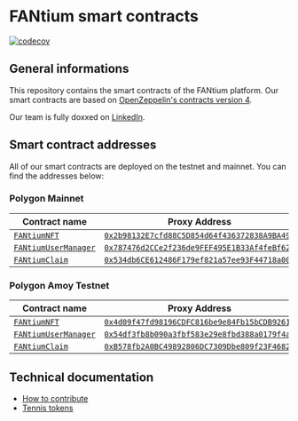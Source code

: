 # FANtium smart contracts

[![codecov](https://codecov.io/gh/FantiumAG/smart-contracts/graph/badge.svg?token=44GTGNWNM8)](https://codecov.io/gh/FantiumAG/smart-contracts)

## General informations

This repository contains the smart contracts of the FANtium platform. Our smart contracts are based on [OpenZeppelin's contracts version 4](https://docs.openzeppelin.com/contracts/4.x/).

Our team is fully doxxed on [LinkedIn](https://www.linkedin.com/company/fantium/).

## Smart contract addresses

All of our smart contracts are deployed on the testnet and mainnet. You can find the addresses below:

### Polygon Mainnet

| Contract name                                        | Proxy Address                                                                                                              | Implementation Address                                                                                                          |
| ---------------------------------------------------- | -------------------------------------------------------------------------------------------------------------------------- | ------------------------------------------------------------------------------------------------------------------------------- |
| [`FANtiumNFT`](src/FANtiumNFTV6.sol)                 | [`0x2b98132E7cfd88C5D854d64f436372838A9BA49d`](https://polygonscan.com/address/0x2b98132E7cfd88C5D854d64f436372838A9BA49d) | [`0x68cD14ede2dEca28649cA6a4306f55E8B0F616FB`](https://polygonscan.com/address/0x68cD14ede2dEca28649cA6a4306f55E8B0F616FB#code) |
| [`FANtiumUserManager`](src/FANtiumUserManagerV2.sol) | [`0x787476d2CCe2f236de9FEF495E1B33Af4feBf62C`](https://polygonscan.com/address/0x787476d2CCe2f236de9FEF495E1B33Af4feBf62C) | [`0x5f6a45C99168FE529b4f591E83E30B473e54dBe6`](https://polygonscan.com/address/0x5f6a45C99168FE529b4f591E83E30B473e54dBe6#code) |
| [`FANtiumClaim`](src/FANtiumClaimV2.sol)             | [`0x534db6CE612486F179ef821a57ee93F44718a002`](https://polygonscan.com/address/0x534db6CE612486F179ef821a57ee93F44718a002) | [`0xc609B07dA3e23eAD4D41ebA31694880F4b5945e1`](https://polygonscan.com/address/0xc609B07dA3e23eAD4D41ebA31694880F4b5945e1#code) |

### Polygon Amoy Testnet

| Contract name                                        | Proxy Address                                                                                                                   | Implementation Address                                                                                                               |
| ---------------------------------------------------- | ------------------------------------------------------------------------------------------------------------------------------- | ------------------------------------------------------------------------------------------------------------------------------------ |
| [`FANtiumNFT`](src/FANtiumNFTV6.sol)                 | [`0x4d09f47fd98196CDFC816be9e84Fb15bCDB92612`](https://amoy.polygonscan.com/address/0x4d09f47fd98196CDFC816be9e84Fb15bCDB92612) | [`0xF4ca02b4820F1078BDBd51d981F552B698CB96f7`](https://amoy.polygonscan.com/address/0xF4ca02b4820F1078BDBd51d981F552B698CB96f7#code) |
| [`FANtiumUserManager`](src/FANtiumUserManagerV2.sol) | [`0x54df3fb8b090a3fbf583e29e8fbd388a0179f4a2`](https://amoy.polygonscan.com/address/0x54df3fb8b090a3fbf583e29e8fbd388a0179f4a2) | [`0x621914d214a137187FD91c636cbfFA9BB9D31470`](https://amoy.polygonscan.com/address/0x621914d214a137187FD91c636cbfFA9BB9D31470#code) |
| [`FANtiumClaim`](src/FANtiumClaimV2.sol)             | [`0xB578fb2A0BC49892806DC7309Dbe809f23F4682F`](https://amoy.polygonscan.com/address/0xB578fb2A0BC49892806DC7309Dbe809f23F4682F) | [`0x9dc2572241A25B12AAB4C5Ca93c063d19515981A`](https://amoy.polygonscan.com/address/0x9dc2572241A25B12AAB4C5Ca93c063d19515981A#code) |

## Technical documentation

- [How to contribute](CONTRIBUTING.md)
- [Tennis tokens](docs/tennis.md)
